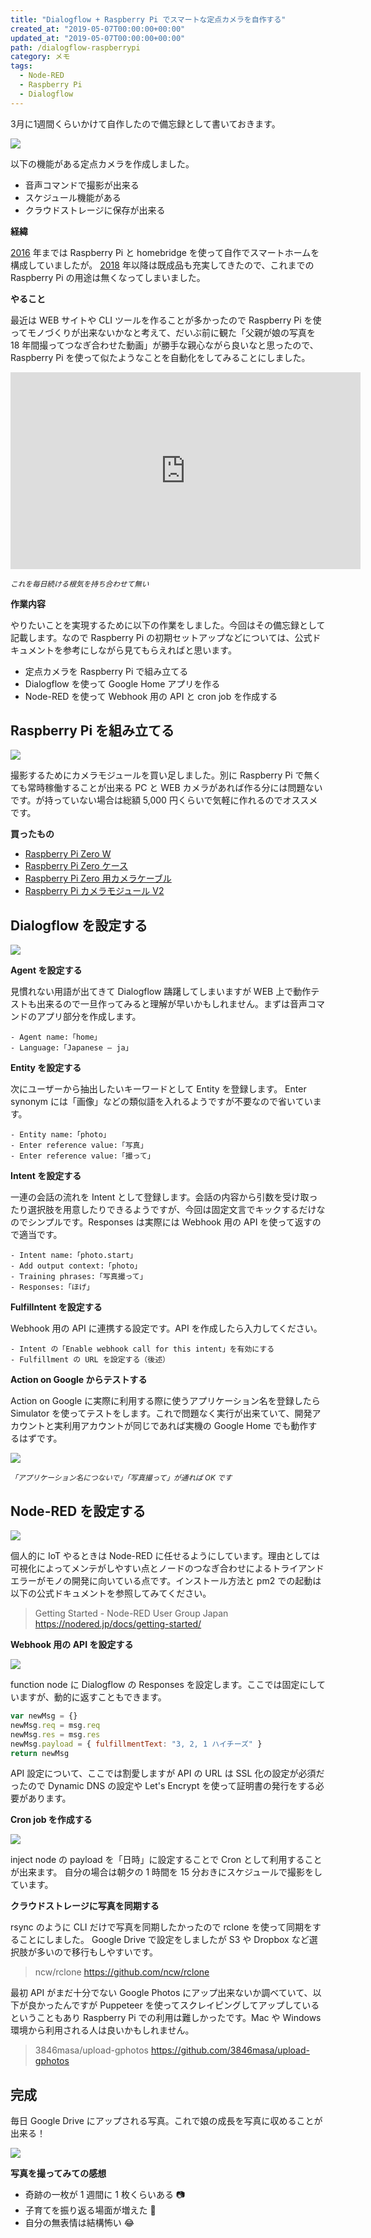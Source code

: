 ```yaml
---
title: "Dialogflow + Raspberry Pi でスマートな定点カメラを自作する"
created_at: "2019-05-07T00:00:00+00:00"
updated_at: "2019-05-07T00:00:00+00:00"
path: /dialogflow-raspberrypi
category: メモ
tags:
  - Node-RED
  - Raspberry Pi
  - Dialogflow
---
```


3月に1週間くらいかけて自作したので備忘録として書いておきます。

![](./thumb.jpg)

以下の機能がある定点カメラを作成しました。

- 音声コマンドで撮影が出来る
- スケジュール機能がある
- クラウドストレージに保存が出来る

**経緯**

[2016](/homekit-irmagician) 年までは Raspberry Pi と homebridge を使って自作でスマートホームを構成していましたが。
[2018](/smarthome-xiaomi) 年以降は既成品も充実してきたので、これまでの Raspberry Pi の用途は無くなってしまいました。

**やること**

最近は WEB サイトや CLI ツールを作ることが多かったので Raspberry Pi を使ってモノづくりが出来ないかなと考えて、だいぶ前に観た「父親が娘の写真を 18 年間撮ってつなぎ合わせた動画」が勝手な親心ながら良いなと思ったので、Raspberry Pi を使って似たようなことを自動化をしてみることにしました。

<!--more-->

<iframe width="560" height="315" src="https://www.youtube.com/embed/nPxdhnT4Ec8" frameborder="0" allow="accelerometer; autoplay; encrypted-media; gyroscope; picture-in-picture" allowfullscreen></iframe>

<small>_これを毎日続ける根気を持ち合わせて無い_</small>

**作業内容**

やりたいことを実現するために以下の作業をしました。今回はその備忘録として記載します。なので Raspberry Pi の初期セットアップなどについては、公式ドキュメントを参考にしながら見てもらえればと思います。

- 定点カメラを Raspberry Pi で組み立てる
- Dialogflow を使って Google Home アプリを作る
- Node-RED を使って Webhook 用の API と cron job を作成する

## Raspberry Pi を組み立てる

![](./raspi.jpg)

撮影するためにカメラモジュールを買い足しました。別に Raspberry Pi で無くても常時稼働することが出来る PC と WEB カメラがあれば作る分には問題ないです。が持っていない場合は総額 5,000 円くらいで気軽に作れるのでオススメです。

**買ったもの**

- [Raspberry Pi Zero W](https://www.switch-science.com/catalog/3200/)
- [Raspberry Pi Zero ケース](https://www.switch-science.com/catalog/3196/)
- [Raspberry Pi Zero 用カメラケーブル](https://www.switch-science.com/catalog/3195/)
- [Raspberry Pi カメラモジュール V2](https://www.switch-science.com/catalog/2713/)

## Dialogflow を設定する

![](./dialogflow.png)

**Agent を設定する**

見慣れない用語が出てきて Dialogflow 躊躇してしまいますが WEB 上で動作テストも出来るので一旦作ってみると理解が早いかもしれません。まずは音声コマンドのアプリ部分を作成します。

```
- Agent name:「home」
- Language:「Japanese — ja」
```

**Entity を設定する**

次にユーザーから抽出したいキーワードとして Entity を登録します。
Enter synonym には「画像」などの類似語を入れるようですが不要なので省いています。

```
- Entity name:「photo」
- Enter reference value:「写真」
- Enter reference value:「撮って」
```

**Intent を設定する**

一連の会話の流れを Intent として登録します。会話の内容から引数を受け取ったり選択肢を用意したりできるようですが、今回は固定文言でキックするだけなのでシンプルです。Responses は実際には Webhook 用の API を使って返すので適当です。

```
- Intent name:「photo.start」
- Add output context:「photo」
- Training phrases:「写真撮って」
- Responses:「ほげ」
```

**FulfilIntent を設定する**

Webhook 用の API に連携する設定です。API を作成したら入力してください。

```
- Intent の「Enable webhook call for this intent」を有効にする
- Fulfillment の URL を設定する（後述）
```

**Action on Google からテストする**

Action on Google に実際に利用する際に使うアプリケーション名を登録したら Simulator を使ってテストをします。これで問題なく実行が出来ていて、開発アカウントと実利用アカウントが同じであれば実機の Google Home でも動作するはずです。

![](./actions.png)

<small>_「アプリケーション名につないで」「写真撮って」が通れば OK です_</small>

## Node-RED を設定する

![](./nodered.png)

個人的に IoT やるときは Node-RED に任せるようにしています。理由としては可視化によってメンテがしやすい点とノードのつなぎ合わせによるトライアンドエラーがモノの開発に向いている点です。インストール方法と pm2 での起動は以下の公式ドキュメントを参照してみてください。

> Getting Started - Node-RED User Group Japan
> https://nodered.jp/docs/getting-started/

**Webhook 用の API を設定する**

![](./nodered-p1.png)

function node に Dialogflow の Responses を設定します。ここでは固定にしていますが、動的に返すこともできます。

```js
var newMsg = {}
newMsg.req = msg.req
newMsg.res = msg.res
newMsg.payload = { fulfillmentText: "3, 2, 1 ハイチーズ" }
return newMsg
```

API 設定について、ここでは割愛しますが API の URL は SSL 化の設定が必須だったので Dynamic DNS の設定や Let's Encrypt を使って証明書の発行をする必要があります。

**Cron job を作成する**

![](./nodered-p2.png)

inject node の payload を「日時」に設定することで Cron として利用することが出来ます。
自分の場合は朝夕の 1 時間を 15 分おきにスケジュールで撮影をしています。

**クラウドストレージに写真を同期する**

rsync のように CLI だけで写真を同期したかったので rclone を使って同期をすることにしました。
Google Drive で設定をしましたが S3 や Dropbox など選択肢が多いので移行もしやすいです。

> ncw/rclone
> https://github.com/ncw/rclone

最初 API がまだ十分でない Google Photos にアップ出来ないか調べていて、以下が良かったんですが Puppeteer を使ってスクレイピングしてアップしているということもあり Raspberry Pi での利用は難しかったです。Mac や Windows 環境から利用される人は良いかもしれません。

> 3846masa/upload-gphotos
> https://github.com/3846masa/upload-gphotos

## 完成

毎日 Google Drive にアップされる写真。これで娘の成長を写真に収めることが出来る！

![](./sample.gif)

**写真を撮ってみての感想**

- 奇跡の一枚が 1 週間に 1 枚くらいある 📷
- 子育てを振り返る場面が増えた 👶
- 自分の無表情は結構怖い 😂
